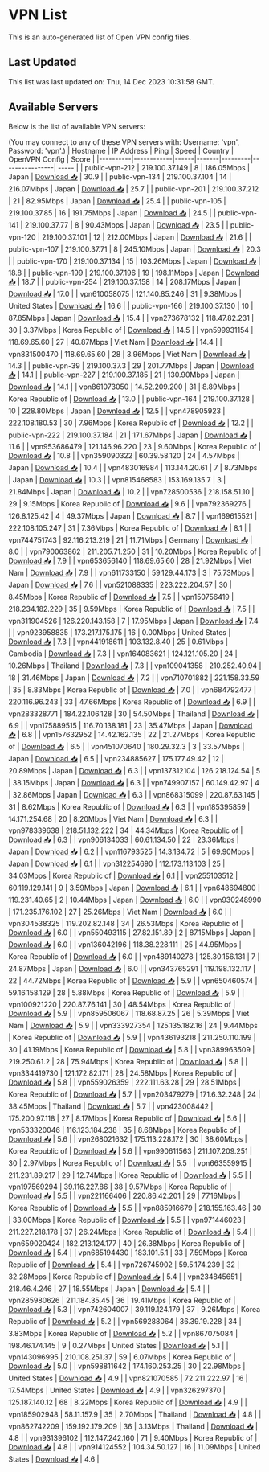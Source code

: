 # VPN List

This is an auto-generated list of Open VPN config files.

## Last Updated

This list was last updated on: Thu, 14 Dec 2023 10:31:58 GMT.

## Available Servers

Below is the list of available VPN servers:

(You may connect to any of these VPN servers with: Username: 'vpn', Password: 'vpn'.)
| Hostname | IP Address | Ping | Speed | Country | OpenVPN Config | Score |
|----------|------------|------|-------|---------|----------------| ----- |
| public-vpn-212 | 219.100.37.149 | 8 | 186.05Mbps | Japan | [Download 📥](./configs/server_0_JP.ovpn) | 30.9 |
| public-vpn-134 | 219.100.37.104 | 14 | 216.07Mbps | Japan | [Download 📥](./configs/server_1_JP.ovpn) | 25.7 |
| public-vpn-201 | 219.100.37.212 | 21 | 82.95Mbps | Japan | [Download 📥](./configs/server_2_JP.ovpn) | 25.4 |
| public-vpn-105 | 219.100.37.85 | 16 | 191.75Mbps | Japan | [Download 📥](./configs/server_3_JP.ovpn) | 24.5 |
| public-vpn-141 | 219.100.37.77 | 8 | 90.43Mbps | Japan | [Download 📥](./configs/server_4_JP.ovpn) | 23.5 |
| public-vpn-120 | 219.100.37.101 | 12 | 212.00Mbps | Japan | [Download 📥](./configs/server_5_JP.ovpn) | 21.6 |
| public-vpn-107 | 219.100.37.71 | 8 | 245.10Mbps | Japan | [Download 📥](./configs/server_6_JP.ovpn) | 20.3 |
| public-vpn-170 | 219.100.37.134 | 15 | 103.26Mbps | Japan | [Download 📥](./configs/server_7_JP.ovpn) | 18.8 |
| public-vpn-199 | 219.100.37.196 | 19 | 198.11Mbps | Japan | [Download 📥](./configs/server_8_JP.ovpn) | 18.7 |
| public-vpn-254 | 219.100.37.158 | 14 | 208.17Mbps | Japan | [Download 📥](./configs/server_9_JP.ovpn) | 17.0 |
| vpn610058075 | 121.140.85.246 | 31 | 9.38Mbps | United States | [Download 📥](./configs/server_10_US.ovpn) | 16.6 |
| public-vpn-166 | 219.100.37.130 | 10 | 87.85Mbps | Japan | [Download 📥](./configs/server_11_JP.ovpn) | 15.4 |
| vpn273678132 | 118.47.82.231 | 30 | 3.37Mbps | Korea Republic of | [Download 📥](./configs/server_12_KR.ovpn) | 14.5 |
| vpn599931154 | 118.69.65.60 | 27 | 40.87Mbps | Viet Nam | [Download 📥](./configs/server_13_VN.ovpn) | 14.4 |
| vpn831500470 | 118.69.65.60 | 28 | 3.96Mbps | Viet Nam | [Download 📥](./configs/server_14_VN.ovpn) | 14.3 |
| public-vpn-39 | 219.100.37.3 | 29 | 201.77Mbps | Japan | [Download 📥](./configs/server_15_JP.ovpn) | 14.1 |
| public-vpn-227 | 219.100.37.185 | 21 | 130.90Mbps | Japan | [Download 📥](./configs/server_16_JP.ovpn) | 14.1 |
| vpn861073050 | 14.52.209.200 | 31 | 8.89Mbps | Korea Republic of | [Download 📥](./configs/server_17_KR.ovpn) | 13.0 |
| public-vpn-164 | 219.100.37.128 | 10 | 228.80Mbps | Japan | [Download 📥](./configs/server_18_JP.ovpn) | 12.5 |
| vpn478905923 | 222.108.180.53 | 30 | 7.96Mbps | Korea Republic of | [Download 📥](./configs/server_19_KR.ovpn) | 12.2 |
| public-vpn-222 | 219.100.37.184 | 21 | 171.67Mbps | Japan | [Download 📥](./configs/server_20_JP.ovpn) | 11.6 |
| vpn953686479 | 121.146.96.220 | 23 | 9.60Mbps | Korea Republic of | [Download 📥](./configs/server_21_KR.ovpn) | 10.8 |
| vpn359090322 | 60.39.58.120 | 24 | 4.57Mbps | Japan | [Download 📥](./configs/server_22_JP.ovpn) | 10.4 |
| vpn483016984 | 113.144.20.61 | 7 | 8.73Mbps | Japan | [Download 📥](./configs/server_23_JP.ovpn) | 10.3 |
| vpn815468583 | 153.169.135.7 | 3 | 21.84Mbps | Japan | [Download 📥](./configs/server_24_JP.ovpn) | 10.2 |
| vpn728500536 | 218.158.51.10 | 29 | 9.15Mbps | Korea Republic of | [Download 📥](./configs/server_25_KR.ovpn) | 9.6 |
| vpn792369276 | 126.8.125.42 | 4 | 49.37Mbps | Japan | [Download 📥](./configs/server_26_JP.ovpn) | 8.7 |
| vpn169615521 | 222.108.105.247 | 31 | 7.36Mbps | Korea Republic of | [Download 📥](./configs/server_27_KR.ovpn) | 8.1 |
| vpn744751743 | 92.116.213.219 | 21 | 11.71Mbps | Germany | [Download 📥](./configs/server_28_DE.ovpn) | 8.0 |
| vpn790063862 | 211.205.71.250 | 31 | 10.20Mbps | Korea Republic of | [Download 📥](./configs/server_29_KR.ovpn) | 7.9 |
| vpn653656140 | 118.69.65.60 | 28 | 21.92Mbps | Viet Nam | [Download 📥](./configs/server_30_VN.ovpn) | 7.9 |
| vpn611733150 | 59.129.44.173 | 3 | 75.73Mbps | Japan | [Download 📥](./configs/server_31_JP.ovpn) | 7.6 |
| vpn521088335 | 223.222.204.57 | 30 | 8.45Mbps | Korea Republic of | [Download 📥](./configs/server_32_KR.ovpn) | 7.5 |
| vpn150756419 | 218.234.182.229 | 35 | 9.59Mbps | Korea Republic of | [Download 📥](./configs/server_33_KR.ovpn) | 7.5 |
| vpn311904526 | 126.220.143.158 | 7 | 17.95Mbps | Japan | [Download 📥](./configs/server_34_JP.ovpn) | 7.4 |
| vpn923958835 | 173.217.175.175 | 16 | 0.00Mbps | United States | [Download 📥](./configs/server_35_US.ovpn) | 7.3 |
| vpn441918611 | 103.132.8.40 | 25 | 0.61Mbps | Cambodia | [Download 📥](./configs/server_36_KH.ovpn) | 7.3 |
| vpn164083621 | 124.121.105.20 | 24 | 10.26Mbps | Thailand | [Download 📥](./configs/server_37_TH.ovpn) | 7.3 |
| vpn109041358 | 210.252.40.94 | 18 | 31.46Mbps | Japan | [Download 📥](./configs/server_38_JP.ovpn) | 7.2 |
| vpn710701882 | 221.158.33.59 | 35 | 8.83Mbps | Korea Republic of | [Download 📥](./configs/server_39_KR.ovpn) | 7.0 |
| vpn684792477 | 220.116.96.243 | 33 | 47.66Mbps | Korea Republic of | [Download 📥](./configs/server_40_KR.ovpn) | 6.9 |
| vpn283328771 | 184.22.106.128 | 30 | 54.50Mbps | Thailand | [Download 📥](./configs/server_41_TH.ovpn) | 6.9 |
| vpn175889515 | 116.70.138.181 | 23 | 35.47Mbps | Japan | [Download 📥](./configs/server_42_JP.ovpn) | 6.8 |
| vpn157632952 | 14.42.162.135 | 22 | 21.27Mbps | Korea Republic of | [Download 📥](./configs/server_43_KR.ovpn) | 6.5 |
| vpn451070640 | 180.29.32.3 | 3 | 33.57Mbps | Japan | [Download 📥](./configs/server_44_JP.ovpn) | 6.5 |
| vpn234885627 | 175.177.49.42 | 12 | 20.89Mbps | Japan | [Download 📥](./configs/server_45_JP.ovpn) | 6.3 |
| vpn137312104 | 126.218.124.54 | 5 | 38.15Mbps | Japan | [Download 📥](./configs/server_46_JP.ovpn) | 6.3 |
| vpn749907157 | 60.149.42.97 | 4 | 32.86Mbps | Japan | [Download 📥](./configs/server_47_JP.ovpn) | 6.3 |
| vpn868315099 | 220.87.63.145 | 31 | 8.62Mbps | Korea Republic of | [Download 📥](./configs/server_48_KR.ovpn) | 6.3 |
| vpn185395859 | 14.171.254.68 | 20 | 8.20Mbps | Viet Nam | [Download 📥](./configs/server_49_VN.ovpn) | 6.3 |
| vpn978339638 | 218.51.132.222 | 34 | 44.34Mbps | Korea Republic of | [Download 📥](./configs/server_50_KR.ovpn) | 6.3 |
| vpn906134033 | 60.61.134.50 | 22 | 23.36Mbps | Japan | [Download 📥](./configs/server_51_JP.ovpn) | 6.2 |
| vpn116793525 | 14.3.134.72 | 5 | 69.90Mbps | Japan | [Download 📥](./configs/server_52_JP.ovpn) | 6.1 |
| vpn312254690 | 112.173.113.103 | 25 | 34.03Mbps | Korea Republic of | [Download 📥](./configs/server_53_KR.ovpn) | 6.1 |
| vpn255103512 | 60.119.129.141 | 9 | 3.59Mbps | Japan | [Download 📥](./configs/server_54_JP.ovpn) | 6.1 |
| vpn648694800 | 119.231.40.65 | 2 | 10.44Mbps | Japan | [Download 📥](./configs/server_55_JP.ovpn) | 6.0 |
| vpn930248990 | 171.235.176.102 | 27 | 25.26Mbps | Viet Nam | [Download 📥](./configs/server_56_VN.ovpn) | 6.0 |
| vpn304538325 | 119.202.82.148 | 34 | 26.53Mbps | Korea Republic of | [Download 📥](./configs/server_57_KR.ovpn) | 6.0 |
| vpn550493115 | 27.82.151.89 | 2 | 87.15Mbps | Japan | [Download 📥](./configs/server_58_JP.ovpn) | 6.0 |
| vpn136042196 | 118.38.228.111 | 25 | 44.95Mbps | Korea Republic of | [Download 📥](./configs/server_59_KR.ovpn) | 6.0 |
| vpn489140278 | 125.30.156.131 | 7 | 24.87Mbps | Japan | [Download 📥](./configs/server_60_JP.ovpn) | 6.0 |
| vpn343765291 | 119.198.132.117 | 22 | 44.72Mbps | Korea Republic of | [Download 📥](./configs/server_61_KR.ovpn) | 5.9 |
| vpn650460574 | 59.16.158.129 | 28 | 5.88Mbps | Korea Republic of | [Download 📥](./configs/server_62_KR.ovpn) | 5.9 |
| vpn100921220 | 220.87.76.141 | 30 | 48.54Mbps | Korea Republic of | [Download 📥](./configs/server_63_KR.ovpn) | 5.9 |
| vpn859506067 | 118.68.87.25 | 26 | 5.39Mbps | Viet Nam | [Download 📥](./configs/server_64_VN.ovpn) | 5.9 |
| vpn333927354 | 125.135.182.16 | 24 | 9.44Mbps | Korea Republic of | [Download 📥](./configs/server_65_KR.ovpn) | 5.9 |
| vpn436193218 | 211.250.110.199 | 30 | 41.19Mbps | Korea Republic of | [Download 📥](./configs/server_66_KR.ovpn) | 5.8 |
| vpn389963509 | 219.250.61.2 | 28 | 75.94Mbps | Korea Republic of | [Download 📥](./configs/server_67_KR.ovpn) | 5.8 |
| vpn334419730 | 121.172.82.171 | 28 | 24.58Mbps | Korea Republic of | [Download 📥](./configs/server_68_KR.ovpn) | 5.8 |
| vpn559026359 | 222.111.63.28 | 29 | 28.51Mbps | Korea Republic of | [Download 📥](./configs/server_69_KR.ovpn) | 5.7 |
| vpn203479279 | 171.6.32.248 | 24 | 38.45Mbps | Thailand | [Download 📥](./configs/server_70_TH.ovpn) | 5.7 |
| vpn423008442 | 175.200.97.118 | 27 | 8.17Mbps | Korea Republic of | [Download 📥](./configs/server_71_KR.ovpn) | 5.6 |
| vpn533320046 | 116.123.184.238 | 35 | 8.68Mbps | Korea Republic of | [Download 📥](./configs/server_72_KR.ovpn) | 5.6 |
| vpn268021632 | 175.113.228.172 | 30 | 38.60Mbps | Korea Republic of | [Download 📥](./configs/server_73_KR.ovpn) | 5.6 |
| vpn990611563 | 211.107.209.251 | 30 | 2.97Mbps | Korea Republic of | [Download 📥](./configs/server_74_KR.ovpn) | 5.5 |
| vpn663559915 | 211.231.89.217 | 29 | 12.74Mbps | Korea Republic of | [Download 📥](./configs/server_75_KR.ovpn) | 5.5 |
| vpn197569294 | 39.116.227.86 | 38 | 9.57Mbps | Korea Republic of | [Download 📥](./configs/server_76_KR.ovpn) | 5.5 |
| vpn221166406 | 220.86.42.201 | 29 | 77.16Mbps | Korea Republic of | [Download 📥](./configs/server_77_KR.ovpn) | 5.5 |
| vpn885916679 | 218.155.163.46 | 30 | 33.00Mbps | Korea Republic of | [Download 📥](./configs/server_78_KR.ovpn) | 5.5 |
| vpn971446023 | 211.227.218.178 | 37 | 26.24Mbps | Korea Republic of | [Download 📥](./configs/server_79_KR.ovpn) | 5.4 |
| vpn659020424 | 182.213.124.177 | 40 | 26.38Mbps | Korea Republic of | [Download 📥](./configs/server_80_KR.ovpn) | 5.4 |
| vpn685194430 | 183.101.5.1 | 33 | 7.59Mbps | Korea Republic of | [Download 📥](./configs/server_81_KR.ovpn) | 5.4 |
| vpn726745902 | 59.5.174.239 | 32 | 32.28Mbps | Korea Republic of | [Download 📥](./configs/server_82_KR.ovpn) | 5.4 |
| vpn234845651 | 218.46.4.246 | 27 | 18.55Mbps | Japan | [Download 📥](./configs/server_83_JP.ovpn) | 5.4 |
| vpn285980626 | 211.184.35.45 | 36 | 19.41Mbps | Korea Republic of | [Download 📥](./configs/server_84_KR.ovpn) | 5.3 |
| vpn742604007 | 39.119.124.179 | 37 | 9.26Mbps | Korea Republic of | [Download 📥](./configs/server_85_KR.ovpn) | 5.2 |
| vpn569288064 | 36.39.19.228 | 34 | 3.83Mbps | Korea Republic of | [Download 📥](./configs/server_86_KR.ovpn) | 5.2 |
| vpn867075084 | 198.46.174.145 | 9 | 0.27Mbps | United States | [Download 📥](./configs/server_87_US.ovpn) | 5.1 |
| vpn143096995 | 210.108.251.37 | 59 | 6.07Mbps | Korea Republic of | [Download 📥](./configs/server_88_KR.ovpn) | 5.0 |
| vpn598811642 | 174.160.253.25 | 30 | 22.98Mbps | United States | [Download 📥](./configs/server_89_US.ovpn) | 4.9 |
| vpn821070585 | 72.211.222.97 | 16 | 17.54Mbps | United States | [Download 📥](./configs/server_90_US.ovpn) | 4.9 |
| vpn326297370 | 125.187.140.12 | 68 | 8.22Mbps | Korea Republic of | [Download 📥](./configs/server_91_KR.ovpn) | 4.9 |
| vpn185902948 | 58.11.157.9 | 35 | 2.70Mbps | Thailand | [Download 📥](./configs/server_92_TH.ovpn) | 4.8 |
| vpn862742209 | 159.192.179.209 | 36 | 3.13Mbps | Thailand | [Download 📥](./configs/server_93_TH.ovpn) | 4.8 |
| vpn931396102 | 112.147.242.160 | 71 | 9.40Mbps | Korea Republic of | [Download 📥](./configs/server_94_KR.ovpn) | 4.8 |
| vpn914124552 | 104.34.50.127 | 16 | 11.09Mbps | United States | [Download 📥](./configs/server_95_US.ovpn) | 4.6 |

